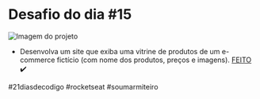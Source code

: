 # Desafio do dia #15

![Imagem do projeto](./images/Desafio-15.gif)

+ Desenvolva um site que exiba uma vitrine de produtos de um e-commerce fictício (com nome dos produtos, preços e imagens).  <a href="https://lucyanovidio.github.io/desafio-21-dias-codigo-rocketseat/dia-15">FEITO</a> ✔️

#21diasdecodigo #rocketseat #soumarmiteiro
